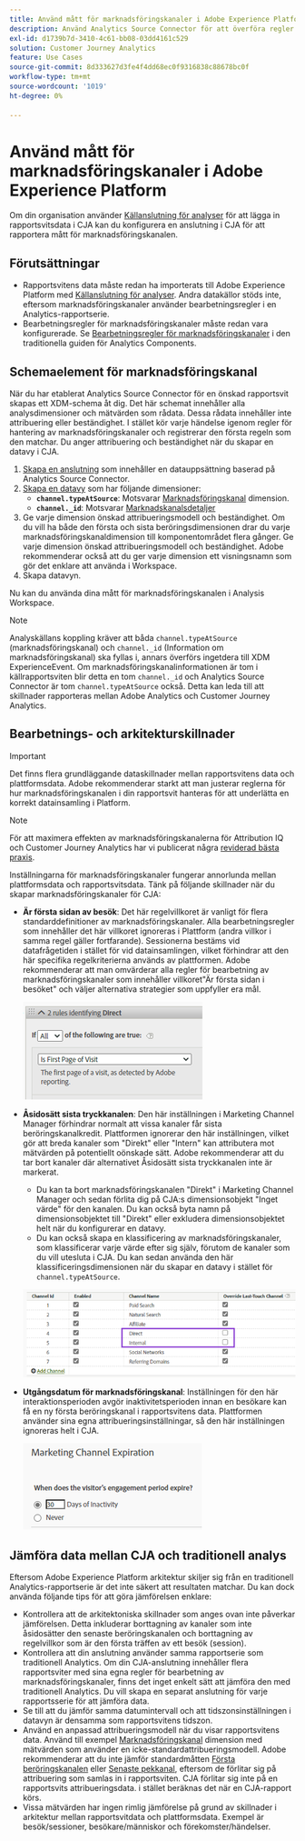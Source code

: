 ```yaml
---
title: Använd mått för marknadsföringskanaler i Adobe Experience Platform
description: Använd Analytics Source Connector för att överföra regler för bearbetning av marknadsföringskanaler till Adobe Experience Platform.
exl-id: d1739b7d-3410-4c61-bb08-03dd4161c529
solution: Customer Journey Analytics
feature: Use Cases
source-git-commit: 8d333627d3fe4f4dd68ec0f9316838c88678bc0f
workflow-type: tm+mt
source-wordcount: '1019'
ht-degree: 0%

---
```


# Använd mått för marknadsföringskanaler i Adobe Experience Platform

Om din organisation använder [Källanslutning för analyser](https://experienceleague.adobe.com/docs/experience-platform/sources/connectors/adobe-applications/analytics.html) för att lägga in rapportsvitsdata i CJA kan du konfigurera en anslutning i CJA för att rapportera mått för marknadsföringskanalen.

## Förutsättningar

* Rapportsvitens data måste redan ha importerats till Adobe Experience Platform med [Källanslutning för analyser](https://experienceleague.adobe.com/docs/experience-platform/sources/connectors/adobe-applications/analytics.html). Andra datakällor stöds inte, eftersom marknadsföringskanaler använder bearbetningsregler i en Analytics-rapportserie.
* Bearbetningsregler för marknadsföringskanaler måste redan vara konfigurerade. Se [Bearbetningsregler för marknadsföringskanaler](https://experienceleague.adobe.com/docs/analytics/components/marketing-channels/c-rules.html) i den traditionella guiden för Analytics Components.

## Schemaelement för marknadsföringskanal

När du har etablerat Analytics Source Connector för en önskad rapportsvit skapas ett XDM-schema åt dig. Det här schemat innehåller alla analysdimensioner och mätvärden som rådata. Dessa rådata innehåller inte attribuering eller beständighet. I stället kör varje händelse igenom regler för hantering av marknadsföringskanaler och registrerar den första regeln som den matchar. Du anger attribuering och beständighet när du skapar en datavy i CJA.

1. [Skapa en anslutning](/help/connections/create-connection.md) som innehåller en datauppsättning baserad på Analytics Source Connector.
2. [Skapa en datavy](/help/data-views/create-dataview.md) som har följande dimensioner:
   * **`channel.typeAtSource`**: Motsvarar [Marknadsföringskanal](https://experienceleague.adobe.com/docs/analytics/components/dimensions/marketing-channel.html) dimension.
   * **`channel._id`**: Motsvarar [Marknadskanalsdetaljer](https://experienceleague.adobe.com/docs/analytics/components/dimensions/marketing-detail.html)
3. Ge varje dimension önskad attribueringsmodell och beständighet. Om du vill ha både den första och sista beröringsdimensionen drar du varje marknadsföringskanaldimension till komponentområdet flera gånger. Ge varje dimension önskad attribueringsmodell och beständighet. Adobe rekommenderar också att du ger varje dimension ett visningsnamn som gör det enklare att använda i Workspace.
4. Skapa datavyn.

Nu kan du använda dina mått för marknadsföringskanalen i Analysis Workspace.

>[!NOTE]
>
> Analyskällans koppling kräver att båda `channel.typeAtSource` (marknadsföringskanal) och `channel._id` (Information om marknadsföringskanal) ska fyllas i, annars överförs ingetdera till XDM ExperienceEvent. Om marknadsföringskanalinformationen är tom i källrapportsviten blir detta en tom `channel._id` och Analytics Source Connector är tom `channel.typeAtSource` också. Detta kan leda till att skillnader rapporteras mellan Adobe Analytics och Customer Journey Analytics.

## Bearbetnings- och arkitekturskillnader

>[!IMPORTANT]
>
>Det finns flera grundläggande dataskillnader mellan rapportsvitens data och plattformsdata. Adobe rekommenderar starkt att man justerar reglerna för hur marknadsföringskanalen i din rapportsvit hanteras för att underlätta en korrekt datainsamling i Platform.

>[!NOTE]
>
>För att maximera effekten av marknadsföringskanalerna för Attribution IQ och Customer Journey Analytics har vi publicerat några [reviderad bästa praxis](https://experienceleague.adobe.com/docs/analytics/components/marketing-channels/mchannel-best-practices.html).

Inställningarna för marknadsföringskanaler fungerar annorlunda mellan plattformsdata och rapportsvitsdata. Tänk på följande skillnader när du skapar marknadsföringskanaler för CJA:

* **Är första sidan av besök**: Det här regelvillkoret är vanligt för flera standarddefinitioner av marknadsföringskanaler. Alla bearbetningsregler som innehåller det här villkoret ignoreras i Plattform (andra villkor i samma regel gäller fortfarande). Sessionerna bestäms vid datafrågetiden i stället för vid datainsamlingen, vilket förhindrar att den här specifika regelkriterierna används av plattformen. Adobe rekommenderar att man omvärderar alla regler för bearbetning av marknadsföringskanaler som innehåller villkoret&quot;Är första sidan i besöket&quot; och väljer alternativa strategier som uppfyller era mål.

   ![Första sidan av besöket](assets/first-page-of-visit.png)

* **Åsidosätt sista tryckkanalen**: Den här inställningen i Marketing Channel Manager förhindrar normalt att vissa kanaler får sista beröringskanalkredit. Plattformen ignorerar den här inställningen, vilket gör att breda kanaler som &quot;Direkt&quot; eller &quot;Intern&quot; kan attributera mot mätvärden på potentiellt oönskade sätt. Adobe rekommenderar att du tar bort kanaler där alternativet Åsidosätt sista tryckkanalen inte är markerat.
   * Du kan ta bort marknadsföringskanalen &quot;Direkt&quot; i Marketing Channel Manager och sedan förlita dig på CJA:s dimensionsobjekt &quot;Inget värde&quot; för den kanalen. Du kan också byta namn på dimensionsobjektet till &quot;Direkt&quot; eller exkludera dimensionsobjektet helt när du konfigurerar en datavy.
   * Du kan också skapa en klassificering av marknadsföringskanaler, som klassificerar varje värde efter sig själv, förutom de kanaler som du vill utesluta i CJA. Du kan sedan använda den här klassificeringsdimensionen när du skapar en datavy i stället för `channel.typeAtSource`.

   ![Åsidosätt den senaste pekkanalen](assets/override-last-touch-channel.png)

* **Utgångsdatum för marknadsföringskanal**: Inställningen för den här interaktionsperioden avgör inaktivitetsperioden innan en besökare kan få en ny första beröringskanal i rapportsvitens data. Plattformen använder sina egna attribueringsinställningar, så den här inställningen ignoreras helt i CJA.

   ![Utgångsdatum för marknadsföringskanal](assets/marketing-channel-expiration.png)

## Jämföra data mellan CJA och traditionell analys

Eftersom Adobe Experience Platform arkitektur skiljer sig från en traditionell Analytics-rapportserie är det inte säkert att resultaten matchar. Du kan dock använda följande tips för att göra jämförelsen enklare:

* Kontrollera att de arkitektoniska skillnader som anges ovan inte påverkar jämförelsen. Detta inkluderar borttagning av kanaler som inte åsidosätter den senaste beröringskanalen och borttagning av regelvillkor som är den första träffen av ett besök (session).
* Kontrollera att din anslutning använder samma rapportserie som traditionell Analytics. Om din CJA-anslutning innehåller flera rapportsviter med sina egna regler för bearbetning av marknadsföringskanaler, finns det inget enkelt sätt att jämföra den med traditionell Analytics. Du vill skapa en separat anslutning för varje rapportsserie för att jämföra data.
* Se till att du jämför samma datumintervall och att tidszonsinställningen i datavyn är densamma som rapportsvitens tidszon.
* Använd en anpassad attribueringsmodell när du visar rapportsvitens data. Använd till exempel [Marknadsföringskanal](https://experienceleague.adobe.com/docs/analytics/components/dimensions/marketing-channel.html) dimension med mätvärden som använder en icke-standardattribueringsmodell. Adobe rekommenderar att du inte jämför standardmåtten [Första beröringskanalen](https://experienceleague.adobe.com/docs/analytics/components/dimensions/first-touch-channel.html) eller [Senaste pekkanal](https://experienceleague.adobe.com/docs/analytics/components/dimensions/last-touch-channel.html), eftersom de förlitar sig på attribuering som samlas in i rapportsviten. CJA förlitar sig inte på en rapportsvits attribueringsdata. i stället beräknas det när en CJA-rapport körs.
* Vissa mätvärden har ingen rimlig jämförelse på grund av skillnader i arkitektur mellan rapportsvitdata och plattformsdata. Exempel är besök/sessioner, besökare/människor och förekomster/händelser.
